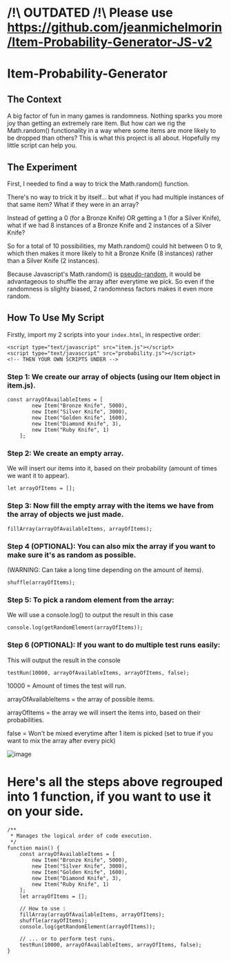 # /!\ OUTDATED /!\ Please use https://github.com/jeanmichelmorin/Item-Probability-Generator-JS-v2
# Item-Probability-Generator

## The Context
A big factor of fun in many games is randomness. Nothing sparks you more joy than getting an extremely rare item. 
But how can we rig the Math.random() functionality in a way where some items are more likely to be dropped than others? 
This is what this project is all about. Hopefully my little script can help you.

## The Experiment
First, I needed to find a way to trick the Math.random() function.

There's no way to trick it by itself... but what if you had multiple instances of that same item? What if they were in an array?

Instead of getting a 0 (for a Bronze Knife) OR getting a 1 (for a Silver Knife), what if we had 8 instances of a Bronze Knife and 2 instances of a Silver Knife?

So for a total of 10 possibilities, my Math.random() could hit between 0 to 9, which then makes it more likely to hit a Bronze Knife (8 instances) rather than a Silver Knife (2 instances).

Because Javascript's Math.random() is [pseudo-random](https://medium.com/@amy.cen/how-random-is-math-random-4bc195d74498Medium), it would be advantageous to shuffle the array after everytime we pick. So even if the randomness is slighty biased, 2 randomness factors makes it even more random.

## How To Use My Script

Firstly, import my 2 scripts into your `index.html`, in respective order:
```
<script type="text/javascript" src="item.js"></script>
<script type="text/javascript" src="probability.js"></script>
<!-- THEN YOUR OWN SCRIPTS UNDER -->
```

### Step 1: We create our array of objects (using our Item object in item.js).

```
const arrayOfAvailableItems = [
		new Item("Bronze Knife", 5000), 
		new Item("Silver Knife", 3000),
		new Item("Golden Knife", 1600), 
		new Item("Diamond Knife", 3),
		new Item("Ruby Knife", 1)
	];
```


### Step 2: We create an empty array.
We will insert our items into it, based on their probability (amount of times we want it to appear).

```
let arrayOfItems = [];
```


### Step 3: Now fill the empty array with the items we have from the array of objects we just made.

```
fillArray(arrayOfAvailableItems, arrayOfItems);
```


### Step 4 (OPTIONAL): You can also mix the array if you want to make sure it's as random as possible.
(WARNING: Can take a long time depending on the amount of items).

```
shuffle(arrayOfItems);
```


### Step 5: To pick a random element from the array:
We will use a console.log() to output the result in this case

```
console.log(getRandomElement(arrayOfItems));
```


### Step 6 (OPTIONAL): If you want to do multiple test runs easily:
This will output the result in the console
```
testRun(10000, arrayOfAvailableItems, arrayOfItems, false);
```
10000 = Amount of times the test will run.

arrayOfAvailableItems = the array of possible items.

arrayOfItems = the array we will insert the items into, based on their probabilities.

false = Won't be mixed everytime after 1 item is picked (set to true if you want to mix the array after every pick)

![image](https://user-images.githubusercontent.com/44597109/147869489-32529f14-b8d2-4b4a-bdac-b0e9afbe3716.png)




# Here's all the steps above regrouped into 1 function, if you want to use it on your side.
```
/**
 * Manages the logical order of code execution.
 */
function main() {
	const arrayOfAvailableItems = [
		new Item("Bronze Knife", 5000), 
		new Item("Silver Knife", 3000),
		new Item("Golden Knife", 1600), 
		new Item("Diamond Knife", 3),
		new Item("Ruby Knife", 1)
	];
	let arrayOfItems = [];

	// How to use :
	fillArray(arrayOfAvailableItems, arrayOfItems);
	shuffle(arrayOfItems);
	console.log(getRandomElement(arrayOfItems));

	// ... or to perform test runs.
	testRun(10000, arrayOfAvailableItems, arrayOfItems, false);
}
```
